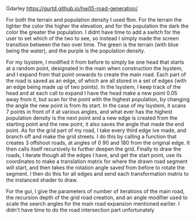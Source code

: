 Gdarley
https://gurtd.github.io/hw05-road-generation/

For both the terrain and population density I used fbm. For the terrain the lighter the color
the higher the elevation, and for the population the dark the color the greater the 
population. I didnt have time to add a switch for the user to set which of the two to see, so 
instead I simply made the screen transition between the two over time. The green is the 
terrain (with blue being the water), and the purple is the population density. 

For my lsystem, I modified it from before to simply be one head that starts at a random 
point, designated in the main when construction the lsystem, and I expand from that point 
onwards to create the main road. Each part of the road is saved as an edge, of which are all 
stored in a set of edges (with an edge being made up of two points). In the lsystem, I keep 
track of the head and at each call to expand I have the head make a new point 0.05 away from 
it, but scan for the point with the highest population, by changing the angle the new point 
is from its start. In the case of my lsystem, it scans 7 points in front of it at various 
angles, and what ever has the highest population density is the next point and a new edge is 
created from the starting point and the new point, it also saves the angle that made the end 
point. As for the grid part of my road, I take every third edge ive made, and branch off and 
make the grid streets. I do this by calling a function that creates 3 offshoot roads, at 
angles of 0 90 and 180 from the original edge. It then calls itself recursively to further 
deepen the grid. Finally to draw the roads, I iterate though all the edges I have, and get 
the start point, use its coordinates to make a translation matrix for where the drawn road 
segment will start, and then takes the rotation angle saved from before to rotate the 
segment. I then do this for all edges and send each transformation matrix to the instanced 
shader to draw.


For the gui, I give the parameters of number of iterations of the main road, the recursion 
depth of the grid road creation, and an angle modifier used to scale the search angles for 
the main road expansion mentioned earlier. I didn't have time to do the road intersection 
part unfortunately
